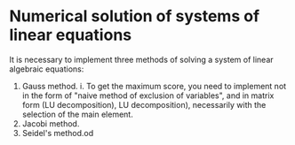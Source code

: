 # Numerical solution of systems of linear equations 
It is necessary to implement three methods of solving a system of linear algebraic equations:
1. Gauss method.
i. To get the maximum score, you need to implement not in the form of "naive
method of exclusion of variables", and in matrix form (LU decomposition), LU decomposition),
necessarily with the selection of the main element.
2. Jacobi method.
3. Seidel's method.od
